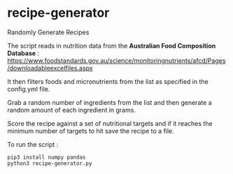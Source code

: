 # recipe-generator
Randomly Generate Recipes 

The script reads in nutrition data from the **Australian Food Composition Database** :
https://www.foodstandards.gov.au/science/monitoringnutrients/afcd/Pages/downloadableexcelfiles.aspx

It then filters foods and micronutrients from the list as specified in the config.yml file.

Grab a random number of ingredients from the list and then generate a random amount of each ingredient in grams.

Score the recipe against a set of nutritional targets and if it reaches the minimum number of targets to hit save the recipe to a file.

To run the script :

```
pip3 install numpy pandas
python3 recipe-generator.py
```